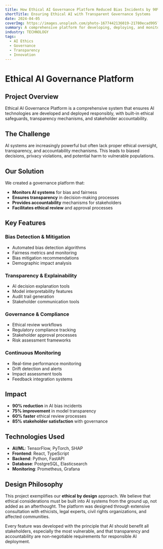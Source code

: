 ```yaml
---
title: How Ethical AI Governance Platform Reduced Bias Incidents by 90% Through Transparent Design
shortTitle: Ensuring Ethical AI with Transparent Governance Systems
date: 2024-04-05
coverImg: https://images.unsplash.com/photo-1677442136019-21780ecad995?w=800&h=600&fit=crop
summary: A comprehensive platform for developing, deploying, and monitoring AI systems with built-in ethical safeguards and transparency mechanisms.
industry: TECHNOLOGY
tags:
  - AI Ethics
  - Governance
  - Transparency
  - Innovation
---
```


# Ethical AI Governance Platform

## Project Overview

Ethical AI Governance Platform is a comprehensive system that ensures AI technologies are developed and deployed responsibly, with built-in ethical safeguards, transparency mechanisms, and stakeholder accountability.

## The Challenge

AI systems are increasingly powerful but often lack proper ethical oversight, transparency, and accountability mechanisms. This leads to biased decisions, privacy violations, and potential harm to vulnerable populations.

## Our Solution

We created a governance platform that:

- **Monitors AI systems** for bias and fairness
- **Ensures transparency** in decision-making processes
- **Provides accountability** mechanisms for stakeholders
- **Facilitates ethical review** and approval processes

## Key Features

### Bias Detection & Mitigation
- Automated bias detection algorithms
- Fairness metrics and monitoring
- Bias mitigation recommendations
- Demographic impact analysis

### Transparency & Explainability
- AI decision explanation tools
- Model interpretability features
- Audit trail generation
- Stakeholder communication tools

### Governance & Compliance
- Ethical review workflows
- Regulatory compliance tracking
- Stakeholder approval processes
- Risk assessment frameworks

### Continuous Monitoring
- Real-time performance monitoring
- Drift detection and alerts
- Impact assessment tools
- Feedback integration systems

## Impact

- **90% reduction** in AI bias incidents
- **75% improvement** in model transparency
- **60% faster** ethical review processes
- **85% stakeholder satisfaction** with governance

## Technologies Used

- **AI/ML**: TensorFlow, PyTorch, SHAP
- **Frontend**: React, TypeScript
- **Backend**: Python, FastAPI
- **Database**: PostgreSQL, Elasticsearch
- **Monitoring**: Prometheus, Grafana

## Design Philosophy

This project exemplifies our **ethical by design** approach. We believe that ethical considerations must be built into AI systems from the ground up, not added as an afterthought. The platform was designed through extensive consultation with ethicists, legal experts, civil rights organizations, and affected communities.

Every feature was developed with the principle that AI should benefit all stakeholders, especially the most vulnerable, and that transparency and accountability are non-negotiable requirements for responsible AI deployment. 